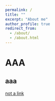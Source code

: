 ```yaml
---
permalink: /
title: ""
excerpt: "About me"
author_profile: true
redirect_from: 
  - /about/
  - /about.html
---
```


AAA
===

aaa
---

[not a link](http://)
